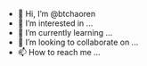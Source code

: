 - 👋 Hi, I’m @btchaoren
- 👀 I’m interested in ...
- 🌱 I’m currently learning ...
- 💞️ I’m looking to collaborate on ...
- 📫 How to reach me ...

<!---
btchaoren/btchaoren is a ✨ special ✨ repository because its `README.md` (this file) appears on your GitHub profile.
You can click the Preview link to take a look at your changes.
--->

